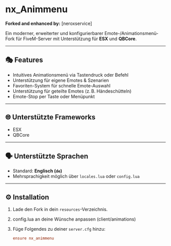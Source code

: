 # nx_Animmenu

**Forked and enhanced by:** [neroxservice]

Ein moderner, erweiterter und konfigurierbarer Emote-/Animationsmenü-Fork für FiveM-Server mit Unterstützung für **ESX** und **QBCore**.

---

## 🎭 Features

- Intuitives Animationsmenü via Tastendruck oder Befehl
- Unterstützung für eigene Emotes & Szenarien
- Favoriten-System für schnelle Emote-Auswahl
- Unterstützung für geteilte Emotes (z. B. Händeschütteln)
- Emote-Stop per Taste oder Menüpunkt

---

## 🌐 Unterstützte Frameworks

- ESX
- QBCore

---

## 🗣️ Unterstützte Sprachen

- Standard: **Englisch (`de`)**
- Mehrsprachigkeit möglich über `locales.lua` oder `config.lua`

---

## ⚙️ Installation

1. Lade den Fork in dein `resources`-Verzeichnis.
2. config.lua an deine Wünsche anpassen (client/animations)
3. Füge Folgendes zu deiner `server.cfg` hinzu:

   ```cfg
   ensure nx_animmenu
